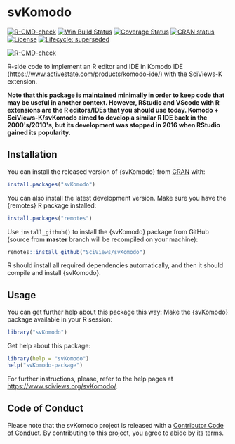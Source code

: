 # svKomodo

<!-- badges: start -->

[![R-CMD-check](https://github.com/SciViews/svKomodo/workflows/R-CMD-check/badge.svg)](https://github.com/SciViews/svKomodo/actions) [![Win Build Status](https://ci.appveyor.com/api/projects/status/github/SciViews/svKomodo?branch=master&svg=true)](https://ci.appveyor.com/project/phgrosjean/svKomodo) [![Coverage Status](https://img.shields.io/codecov/c/github/SciViews/svKomodo/master.svg)](https://codecov.io/github/SciViews/svKomodo?branch=master) [![CRAN status](https://www.r-pkg.org/badges/version/svKomodo)](https://cran.r-project.org/package=svKomodo) [![License](https://img.shields.io/badge/license-GPL-blue.svg)](https://www.gnu.org/licenses/gpl-2.0.html) [![Lifecycle: superseded](https://img.shields.io/badge/lifecycle-superseded.svg)](https://www.tidyverse.org/lifecycle/#superseded)

[![R-CMD-check](https://github.com/SciViews/svKomodo/workflows/R-CMD-check/badge.svg)](https://github.com/SciViews/svKomodo/actions)
<!-- badges: end -->

R-side code to implement an R editor and IDE in Komodo IDE (<https://www.activestate.com/products/komodo-ide/>) with the SciViews-K extension.

**Note that this package is maintained minimally in order to keep code that may be useful in another context. However, RStudio and VScode with R extensions are the R editors/IDEs that you should use today. Komodo + SciViews-K/svKomodo aimed to develop a similar R IDE back in the 2000's/2010's, but its development was stopped in 2016 when RStudio gained its popularity.**

## Installation

You can install the released version of {svKomodo} from [CRAN](https://CRAN.R-project.org) with:

``` r
install.packages("svKomodo")
```

You can also install the latest development version. Make sure you have the {remotes} R package installed:

``` r
install.packages("remotes")
```

Use `install_github()` to install the {svKomodo} package from GitHub (source from **master** branch will be recompiled on your machine):

``` r
remotes::install_github("SciViews/svKomodo")
```

R should install all required dependencies automatically, and then it should compile and install {svKomodo}.

## Usage

You can get further help about this package this way: Make the {svKomodo} package available in your R session:

``` r
library("svKomodo")
```

Get help about this package:

``` r
library(help = "svKomodo")
help("svKomodo-package")
```

For further instructions, please, refer to the help pages at <https://www.sciviews.org/svKomodo/>.

## Code of Conduct

Please note that the svKomodo project is released with a [Contributor Code of Conduct](https://contributor-covenant.org/version/2/0/CODE_OF_CONDUCT.html). By contributing to this project, you agree to abide by its terms.
